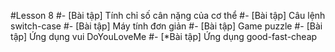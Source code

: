 #Lesson 8
#- [Bài tập] Tính chỉ số cân nặng của cơ thể
#- [Bài tập] Câu lệnh switch-case
#- [Bài tập] Máy tính đơn giản
#- [Bài tập] Game puzzle
#- [Bài tập] Ứng dụng vui DoYouLoveMe
#- [*Bài tập] Ứng dụng good-fast-cheap
